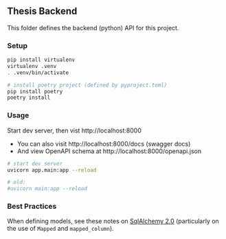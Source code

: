 ## Thesis Backend

This folder defines the backend (python) API for this project.

### Setup

````bash
pip install virtualenv
virtualenv .venv
. .venv/bin/activate

# install poetry project (defined by pyproject.toml)
pip install poetry
poetry install
````

### Usage

Start dev server, then vist http://localhost:8000

* You can also visit http://localhost:8000/docs (swagger docs)
* And view OpenAPI schema at http://localhost:8000/openapi.json

````bash
# start dev server
uvicorn app.main:app --reload

# old:
#uvicorn main:app --reload
````

### Best Practices

When defining models, see these notes on [SqlAlchemy 2.0](https://docs.sqlalchemy.org/en/20/changelog/whatsnew_20.html#orm-declarative-models) (particularly on the use of `Mapped` and `mapped_column`).